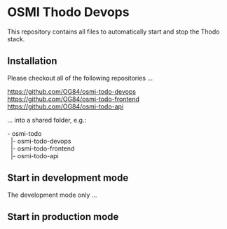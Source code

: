 # OSMI Thodo Devops

This repository contains all files to automatically start and stop the Thodo stack.

## Installation

Please checkout all of the following repositories ...

https://github.com/OG84/osmi-todo-devops  
https://github.com/OG84/osmi-todo-frontend  
https://github.com/OG84/osmi-todo-api  

... into a shared folder, e.g.:

\- osmi-todo  
&nbsp;&nbsp;|- osmi-todo-devops  
&nbsp;&nbsp;|- osmi-todo-frontend  
&nbsp;&nbsp;|- osmi-todo-api  

## Start in development mode

The development mode only ...

## Start in production mode